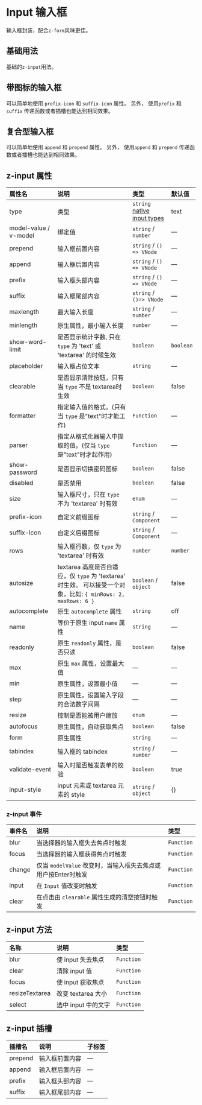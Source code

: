 # Input 输入框

输入框封装，配合`z-form`风味更佳。

## 基础用法

基础的`z-input`用法。

<preview path="../demo/input/normal.vue" />

## 带图标的输入框

可以简单地使用 `prefix-icon` 和 `suffix-icon` 属性。 另外， 使用`prefix` 和 `suffix` 传递函数或者插槽也能达到相同效果。

<preview path="../demo/input/icon.vue" />

## 复合型输入框

可以简单地使用 `append` 和 `prepend` 属性。 另外， 使用`append` 和 `prepend` 传递函数或者插槽也能达到相同效果。

<preview path="../demo/input/complex.vue" />

## z-input 属性

| 属性名                | 说明                                                         | 类型                                                         | 默认值    |
| :-------------------- | :----------------------------------------------------------- | :----------------------------------------------------------- | :-------- |
| type                  | 类型                                                         | `string` [native input types](https://developer.mozilla.org/en-US/docs/Web/HTML/Element/input#Form__types) | text      |
| model-value / v-model | 绑定值                                                       | `string` / `number`                                          | —         |
| prepend | 输入框前置内容                                                       | `string` / `() => VNode`                                          | —         |
| append | 输入框后置内容                                                       | `string` / `() => VNode`                                          | —         |
| prefix | 输入框头部内容                                                       | `string` / `() => VNode`                                          | —         |
| suffix | 输入框尾部内容                                                       | `string` / `()=> VNode`                                          | —         |
| maxlength             | 最大输入长度                                                 | `string` / `number`                                          | —         |
| minlength             | 原生属性，最小输入长度                                       | `number`                                                     | —         |
| show-word-limit       | 是否显示统计字数, 只在 `type` 为 'text' 或 'textarea' 的时候生效 | `boolean`                                                    | `boolean` |
| placeholder           | 输入框占位文本                                               | `string`                                                     | —         |
| clearable             | 是否显示清除按钮，只有当 `type` 不是 textarea时生效          | `boolean`                                                    | false     |
| formatter             | 指定输入值的格式。(只有当 `type` 是"text"时才能工作)         | `Function`                                                   | —         |
| parser                | 指定从格式化器输入中提取的值。(仅当 `type` 是"text"时才起作用) | `Function`                                                   | —         |
| show-password         | 是否显示切换密码图标                                         | `boolean`                                                    | false     |
| disabled              | 是否禁用                                                     | `boolean`                                                    | false     |
| size                  | 输入框尺寸，只在 `type` 不为 'textarea' 时有效               | `enum`                                                       | —         |
| prefix-icon           | 自定义前缀图标                                               | `string` / `Component`                                       | —         |
| suffix-icon           | 自定义后缀图标                                               | `string` / `Component`                                       | —         |
| rows                  | 输入框行数，仅 `type` 为 'textarea' 时有效                   | `number`                                                     | `number`  |
| autosize              | textarea 高度是否自适应，仅 `type` 为 'textarea' 时生效。 可以接受一个对象，比如: `{ minRows: 2, maxRows: 6 }` | `boolean` / `object`                                         | false     |
| autocomplete          | 原生 `autocomplete` 属性                                     | `string`                                                     | off       |
| name                  | 等价于原生 input `name` 属性                                 | `string`                                                     | —         |
| readonly              | 原生 `readonly` 属性，是否只读                              | `boolean`                                                    | false     |
| max                   | 原生 `max` 属性，设置最大值                                  | —                                                            | —         |
| min                   | 原生属性，设置最小值                                         | —                                                            | —         |
| step                  | 原生属性，设置输入字段的合法数字间隔                         | —                                                            | —         |
| resize                | 控制是否能被用户缩放                                         | `enum`                                                       | —         |
| autofocus             | 原生属性，自动获取焦点                                       | `boolean`                                                    | false     |
| form                  | 原生属性                                                     | `string`                                                     | —         |
| tabindex              | 输入框的 tabindex                                            | `string` / `number`                                          | —         |
| validate-event        | 输入时是否触发表单的校验                                     | `boolean`                                                    | true      |
| input-style           | input 元素或 textarea 元素的 style                           | `string` / `object`                                          | {}        |

### z-input 事件

| 事件名 | 说明                                                        | 类型       |
| :----- | :---------------------------------------------------------- | :--------- |
| blur   | 当选择器的输入框失去焦点时触发                              | `Function` |
| focus  | 当选择器的输入框获得焦点时触发                              | `Function` |
| change | 仅当 `modelValue` 改变时，当输入框失去焦点或用户按Enter时触发 | `Function` |
| input  | 在 `Input` 值改变时触发                                       | `Function` |
| clear  | 在点击由 `clearable` 属性生成的清空按钮时触发               | `Function` |

## z-input 方法

| 名称           | 说明                       | 类型       |
| :------------- | :------------------------- | :--------- |
| blur           | 使 input 失去焦点          | `Function` |
| clear          | 清除 input 值              | `Function` |
| focus          | 使 input 获取焦点          | `Function` |
| resizeTextarea | 改变 textarea 大小         | `Function` |
| select         | 选中 input 中的文字        | `Function` |

## z-input 插槽

| 插槽名 | 说明                | 子标签                |
| :----- | :------------------ | :-------------------- |
| prepend | 输入框前置内容 | —                     |
| append  | 输入框后置内容      | —                     |
| prefix | 输入框头部内容 | —                     |
| suffix  | 输入框尾部内容      | —                     |
